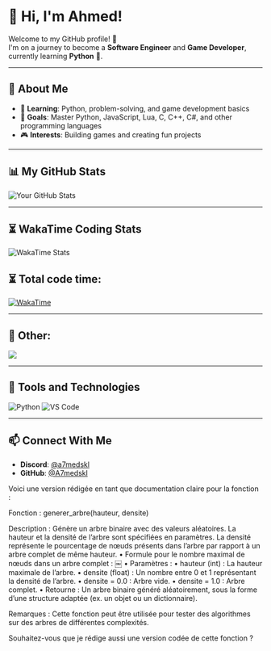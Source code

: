 # 👋 Hi, I'm Ahmed!

Welcome to my GitHub profile! 🚀  
I'm on a journey to become a **Software Engineer** and **Game Developer**, currently learning **Python** 🐍.

---

## 🚀 About Me
- 🌱 **Learning**: Python, problem-solving, and game development basics
- 🎯 **Goals**: Master Python, JavaScript, Lua, C, C++, C#, and other programming languages
- 🎮 **Interests**: Building games and creating fun projects

---

## 📊 My GitHub Stats
![Your GitHub Stats](https://github-readme-stats.vercel.app/api?username=A7medskl&show_icons=true&theme=omni)

---

## ⏳ WakaTime Coding Stats
![WakaTime Stats](https://github-readme-stats.vercel.app/api/wakatime?username=a7medskl&theme=dark&layout=compact)

## ⏳ Total code time:
[![WakaTime](https://wakatime.com/badge/user/ed3cec08-d658-4601-9275-20049c9ff416.svg)](https://wakatime.com/@ed3cec08-d658-4601-9275-20049c9ff416)

---


## 📜 Other:
<img src="https://lanyard-profile-readme.vercel.app/api/789938424282742815">

---

## 🔧 Tools and Technologies
![Python](https://img.shields.io/badge/Code-Python-FFD43B?logo=python&logoColor=blue)
![VS Code](https://img.shields.io/badge/Editor-VS%20Code-blue?logo=visual-studio-code)

---

## 📫 Connect With Me
- **Discord**: [@a7medskl](https://discord.com/users/789938424282742815)
- **GitHub**: [@A7medskl](https://github.com/A7medskl)

Voici une version rédigée en tant que documentation claire pour la fonction :

Fonction : generer_arbre(hauteur, densite)

Description :
Génère un arbre binaire avec des valeurs aléatoires. La hauteur et la densité de l’arbre sont spécifiées en paramètres. La densité représente le pourcentage de nœuds présents dans l’arbre par rapport à un arbre complet de même hauteur.
	•	Formule pour le nombre maximal de nœuds dans un arbre complet :
￼
	•	Paramètres :
	•	hauteur (int) : La hauteur maximale de l’arbre.
	•	densite (float) : Un nombre entre 0 et 1 représentant la densité de l’arbre.
	•	densite = 0.0 : Arbre vide.
	•	densite = 1.0 : Arbre complet.
	•	Retourne :
Un arbre binaire généré aléatoirement, sous la forme d’une structure adaptée (ex. un objet ou un dictionnaire).

Remarques :
Cette fonction peut être utilisée pour tester des algorithmes sur des arbres de différentes complexités.

Souhaitez-vous que je rédige aussi une version codée de cette fonction ?

